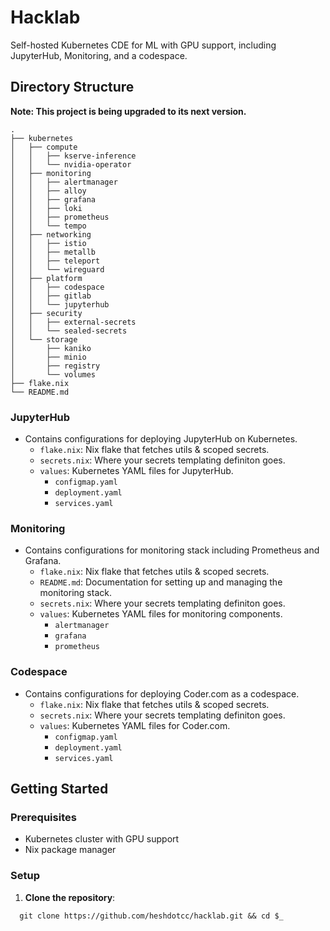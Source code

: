 # Hacklab

Self-hosted Kubernetes CDE for ML with GPU support, including JupyterHub, Monitoring, and a codespace.

## Directory Structure

**Note: This project is being upgraded to its next version.**

```
.
├── kubernetes
│   ├── compute
│   │   ├── kserve-inference
│   │   └── nvidia-operator
│   ├── monitoring
│   │   ├── alertmanager
│   │   ├── alloy
│   │   ├── grafana
│   │   ├── loki
│   │   ├── prometheus
│   │   └── tempo
│   ├── networking
│   │   ├── istio
│   │   ├── metallb
│   │   ├── teleport
│   │   └── wireguard
│   ├── platform
│   │   ├── codespace
│   │   ├── gitlab
│   │   └── jupyterhub
│   ├── security
│   │   ├── external-secrets
│   │   └── sealed-secrets
│   └── storage
│       ├── kaniko
│       ├── minio
│       ├── registry
│       └── volumes
├── flake.nix
└── README.md
```
### JupyterHub
- Contains configurations for deploying JupyterHub on Kubernetes.
  - `flake.nix`: Nix flake that fetches utils & scoped secrets.
  - `secrets.nix`: Where your secrets templating definiton goes.
  - `values`: Kubernetes YAML files for JupyterHub.
    - `configmap.yaml`
    - `deployment.yaml`
    - `services.yaml`

### Monitoring
- Contains configurations for monitoring stack including Prometheus and Grafana.
  - `flake.nix`: Nix flake that fetches utils & scoped secrets.
  - `README.md`: Documentation for setting up and managing the monitoring stack.
  - `secrets.nix`: Where your secrets templating definiton goes.
  - `values`: Kubernetes YAML files for monitoring components.
    - `alertmanager`
    - `grafana`
    - `prometheus`

### Codespace
- Contains configurations for deploying Coder.com as a codespace.
  - `flake.nix`: Nix flake that fetches utils & scoped secrets.
  - `secrets.nix`: Where your secrets templating definiton goes.
  - `values`: Kubernetes YAML files for Coder.com.
    - `configmap.yaml`
    - `deployment.yaml`
    - `services.yaml`

## Getting Started

### Prerequisites

- Kubernetes cluster with GPU support
- Nix package manager

### Setup

1. **Clone the repository**:
```
  git clone https://github.com/heshdotcc/hacklab.git && cd $_
```

